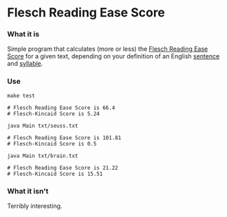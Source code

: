# Flesch Reading Ease Score

### What it is
Simple program that calculates (more or less) the [Flesch Reading Ease Score](https://en.wikipedia.org/wiki/Flesch%E2%80%93Kincaid_readability_tests) for a given text, depending on your definition of an English [sentence](https://www.jstor.org/stable/412257 ) and [syllable](https://books.google.com/books?hl=en&lr=&id=Ev0WCgAAQBAJ&oi=fnd&pg=PP1&dq=English+syllable&ots=qQ0hFbmpgf&sig=V-lnXa1KThvyucldZe2CLGI7CII#v=onepage&q=English%20syllable&f=false).

### Use
```
make test

# Flesch Reading Ease Score is 66.4
# Flesch-Kincaid Score is 5.24

java Main txt/seuss.txt

# Flesch Reading Ease Score is 101.81
# Flesch-Kincaid Score is 0.5

java Main txt/brain.txt

# Flesch Reading Ease Score is 21.22
# Flesch-Kincaid Score is 15.51
```

### What it isn't
Terribly interesting.

